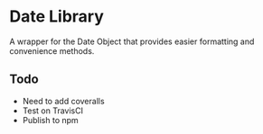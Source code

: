 # Date Library

A wrapper for the Date Object that provides easier formatting and convenience methods. 

## Todo

- Need to add coveralls 
- Test on TravisCI
- Publish to npm